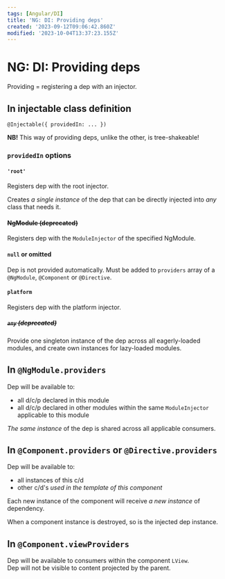 ```yaml
---
tags: [Angular/DI]
title: 'NG: DI: Providing deps'
created: '2023-09-12T09:06:42.860Z'
modified: '2023-10-04T13:37:23.155Z'
---
```


# NG: DI: Providing deps

Providing = registering a dep with an injector.  

## In injectable class definition

```
@Injectable({ providedIn: ... })
```

**NB!** This way of providing deps, unlike the other, is tree-shakeable!

### `providedIn` options

#### `'root'`

Registers dep with the root injector.

Creates _a single instance_ of the dep that can be directly injected into _any_ class that needs it.

#### ~~NgModule (deprecated)~~

Registers dep with the `ModuleInjector` of the specified NgModule.

#### `null` or omitted

Dep is not provided automatically. Must be added to `providers` array of a `@NgModule`, `@Component` or `@Directive`.

#### `platform`

Registers dep with the platform injector.

##### ~~`any` (deprecated)~~

Provide one singleton instance of the dep across all eagerly-loaded modules, and create own instances for lazy-loaded modules.


## In `@NgModule.providers`

Dep will be available to:
- all d/c/p declared in this module
- all d/c/p declared in other modules within the same `ModuleInjector` applicable to this module

_The same instance_ of the dep is shared across all applicable consumers.


## In `@Component.providers` or `@Directive.providers`

Dep will be available to:
- all instances of this c/d
- other c/d's _used in the template of this component_

Each new instance of the component will receive _a new instance_ of dependency.

When a component instance is destroyed, so is the injected dep instance.


## In `@Component.viewProviders`

Dep will be available to consumers within the component `LView`.  
Dep will not be visible to content projected by the parent.


